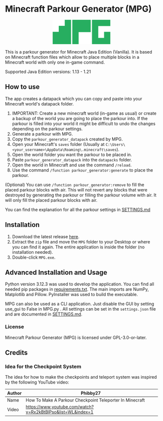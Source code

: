 # Minecraft Parkour Generator (MPG)
<p align="center">
    <img src="src/mpg_icon.png" width="190" height="80">
</p>
This is a parkour generator for Minecraft Java Edition (Vanilla). It is based on Minecraft function files which allow to place multiple blocks in a Minecraft world with only one in-game command.

Supported Java Edition versions: 1.13 - 1.21

## How to use
The app creates a datapack which you can copy and paste into your Minecraft world's datapack folder.

1. IMPORTANT: Create a new minecraft world (in-game as usual) or create a backup of the world you are going to place the parkour into. If the parkour is filled into your world it might be difficult to undo the changes depending on the parkour settings.
2. Generate a parkour with MPG.
3. Copy the `parkour_generator_datapack` created by MPG.
4. Open your Minecraft's `saves` folder (Usually at `C:\Users\<your_username>\AppData\Roaming\.minecraft\saves`).
5. Open the world folder you want the parkour to be placed in.
6. Paste `parkour_generator_datapack` into the `datapacks` folder.
7. Open the world in Minecraft and use the command `/reload`.
8. Use the command `/function parkour_generator:generate` to place the parkour.

(Optional) You can use `/function parkour_generator:remove` to fill the placed parkour blocks with air. This will not revert any blocks that were destroyed by generating the parkour or filling the parkour volume with air. It will only fill the placed parkour blocks with air.

You can find the explanation for all the parkour settings in [SETTINGS.md](SETTINGS.md)

## Installation
1. Download the latest release [here](https://github.com/LeandroTreu/mc-parkour-generator/releases). 
2. Extract the `zip` file and move the `MPG` folder to your Desktop or where you can find it again. The entire application is inside the folder (no installation needed).
3. Double-click `MPG.exe`.


## Advanced Installation and Usage
Python version 3.12.3 was used to develop the application. You can find all needed pip packages in [requirements.txt](requirements.txt). The main imports are NumPy, Matplotlib and Pillow. PyInstaller was used to build the executable.

MPG can also be used as a CLI application. Just disable the GUI by setting use_gui to False in MPG.py . All settings can be set in the `settings.json` file and are documented in [SETTINGS.md](SETTINGS.md).
### License
Minecraft Parkour Generator (MPG) is licensed under GPL-3.0-or-later.

## Credits
### Idea for the Checkpoint System
The idea for how to make the checkpoints and teleport system was inspired by the following YouTube video:

Author|Phibby27
-|-
Name|How To Make A Parkour Checkpoint Teleporter In Minecraft
Video|https://www.youtube.com/watch?v=Rx2kBtBlPso&list=WL&index=1
